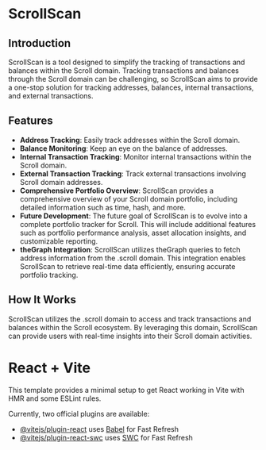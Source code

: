# ScrollScan

## Introduction

ScrollScan is a tool designed to simplify the tracking of transactions and balances within the Scroll domain. Tracking transactions and balances through the Scroll domain can be challenging, so ScrollScan aims to provide a one-stop solution for tracking addresses, balances, internal transactions, and external transactions.

## Features

- **Address Tracking**: Easily track addresses within the Scroll domain.
- **Balance Monitoring**: Keep an eye on the balance of addresses.
- **Internal Transaction Tracking**: Monitor internal transactions within the Scroll domain.
- **External Transaction Tracking**: Track external transactions involving Scroll domain addresses.
- **Comprehensive Portfolio Overview**: ScrollScan provides a comprehensive overview of your Scroll domain portfolio, including detailed information such as time, hash, and more.
- **Future Development**: The future goal of ScrollScan is to evolve into a complete portfolio tracker for Scroll. This will include additional features such as portfolio performance analysis, asset allocation insights, and customizable reporting.
- **theGraph Integration**: ScrollScan utilizes theGraph queries to fetch address information from the .scroll domain. This integration enables ScrollScan to retrieve real-time data efficiently, ensuring accurate portfolio tracking.

## How It Works

ScrollScan utilizes the .scroll domain to access and track transactions and balances within the Scroll ecosystem. By leveraging this domain, ScrollScan can provide users with real-time insights into their Scroll domain activities.


# React + Vite

This template provides a minimal setup to get React working in Vite with HMR and some ESLint rules.

Currently, two official plugins are available:

- [@vitejs/plugin-react](https://github.com/vitejs/vite-plugin-react/blob/main/packages/plugin-react/README.md) uses [Babel](https://babeljs.io/) for Fast Refresh
- [@vitejs/plugin-react-swc](https://github.com/vitejs/vite-plugin-react-swc) uses [SWC](https://swc.rs/) for Fast Refresh




